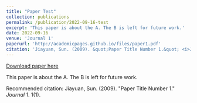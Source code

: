 ```yaml
---
title: "Paper Test"
collection: publications
permalink: /publication/2022-09-16-test
excerpt: 'This paper is about the A. The B is left for future work.'
date: 2022-09-16
venue: 'Journal 1'
paperurl: 'http://academicpages.github.io/files/paper1.pdf'
citation: 'Jiayuan, Sun. (2009). &quot;Paper Title Number 1.&quot; <i>Journal 1</i>. 1(1).'
---
```


<a href='http://academicpages.github.io/files/paper1.pdf'>Download paper here</a>

This paper is about the A. The B is left for future work.

Recommended citation: Jiayuan, Sun. (2009). "Paper Title Number 1." <i>Journal 1</i>. 1(1).
